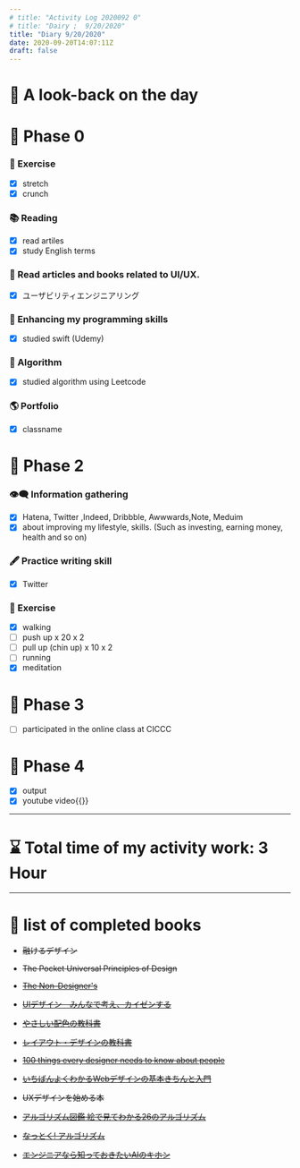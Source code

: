 ```yaml
---
# title: "Activity Log 2020092 0"
# title: "Dairy ;  9/20/2020"
title: "Diary 9/20/2020"  
date: 2020-09-20T14:07:11Z
draft: false
---
```


# 🌱 A look-back on the day

# 🥓 Phase 0

### 💪 Exercise

- [x]  stretch
- [x]  crunch

### 📚 Reading

- [x]  read artiles
- [x]  study English terms

### 💎 Read articles and books related to UI/UX.

- [x]  ユーザビリティエンジニアリング

### 🎲 Enhancing my programming skills

- [x]  studied swift (Udemy)

### 🎲 Algorithm

- [x]  studied algorithm using Leetcode

### 🌎 Portfolio

- [x]  classname

# 🥚 Phase 2

### 👁‍🗨 Information gathering

- [x]  Hatena, Twitter ,Indeed, Dribbble, Awwwards,Note, Meduim
- [x]  about improving my lifestyle, skills. (Such as investing, earning money, health and so on)

### 🖋 Practice writing skill

- [x]  Twitter

### 💪 Exercise

- [x]  walking
- [ ]  push up x 20 x 2
- [ ]  pull up (chin up) x 10 x 2
- [ ]  running
- [x]  meditation

# 🍎 Phase 3

- [ ]  participated in the online class at CICCC

# 🐋 Phase 4

- [x]  output
- [x]  youtube video{{<youtube ZmAN13Z_ZXs >}}

---

# ⌛ Total time of my activity work: 3  Hour

---

# 📖 list of completed books

- ~~融けるデザイン~~
- ~~The Pocket Universal Principles of Design~~
- ~~[The Non-Designer's](https://www.amazon.com/dp/0133966151/)~~
- ~~[UIデザイン　みんなで考え、カイゼンする](https://www.amazon.co.jp/dp/B07PQF8TBW/)~~
- ~~[やさしい配色の教科書](https://www.amazon.co.jp/dp/4844367714/)~~
- ~~[レイアウト・デザインの教科書](https://www.amazon.co.jp/dp/B07NYN1681/)~~
- ~~[100 things every designer needs to know about people](https://www.amazon.com/dp/4873115574)~~
- ~~[いちばんよくわかるWebデザインの基本きちんと入門](https://www.amazon.com/dp/4797389656)~~
- ~~UXデザインを始める本~~

- ~~[アルゴリズム図鑑 絵で見てわかる26のアルゴリズム](https://www.amazon.co.jp/gp/product/4798149772/)~~
- ~~[なっとく! アルゴリズム](https://www.amazon.co.jp/dp/4798143359/)~~
- ~~[エンジニアなら知っておきたいAIのキホン](https://www.amazon.com/dp/4295005355)~~
